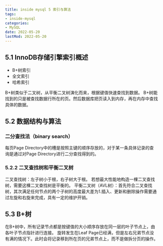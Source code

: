 ```yaml
---
title: inside mysql 5 索引与算法
tags: 
- inside-mysql
categories: 
- MySQL
date: 2022-05-20
lastMod: 2022-05-20
---
```

## 5.1 InnoDB存储引擎索引概述

- B+树索引
- 全文索引
- 哈希索引

B+树类似于二叉树，从平衡二叉树演化而来，根据键值快速查找到数据。
B+树能找到的只是被查找数据行所在的页。然后数据库把页读入到内存，再在内存中查找具体的数据。

## 5.2 数据结构与算法

### 二分查找法（binary search）

每页Page Directory中的槽是按照主键的顺序存放的，对于某一条具体记录的查询是通过对Page Directory进行二分查找得到的。

### 5.2.2 二叉查找树和平衡二叉树

二叉查找树：左子树小于根，右子树大于根。
若想最大性能地构造一棵二叉查找树，需要这棵二叉查找树是平衡的。
平衡二叉树（AVL树）：首先符合二叉查找树，其次满足任何节点的两个子树的高度最大差为1.插入、更新和删除操作需要通过左旋和右旋来完成，具有一定的维护开销。

## 5.3 B+树

在B+树中，所有记录节点都是按键值的大小顺序存放在同一层的叶子节点上，由各叶子节点指针进行连接。
旋转发生在Leaf Page已经满，但是左右兄弟节点没有满的情况下。此时会将记录移到所在页的兄弟节点上，而不是做拆分页的操作。
